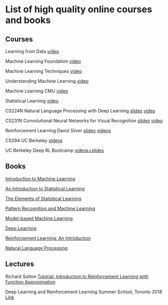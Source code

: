 # List of high quality online courses and books

## Courses
Learning from Data [video](https://www.youtube.com/watch?v=mbyG85GZ0PI&list=PLD63A284B7615313A)

Machine Learning Foundation [video](https://www.youtube.com/watch?v=nQvpFSMPhr0&list=PLXVfgk9fNX2I7tB6oIINGBmW50rrmFTqf)

Machine Learning Techniques [video](https://www.youtube.com/watch?v=A-GxGCCAIrg&list=PLXVfgk9fNX2IQOYPmqjqWsNUFl2kpk1U2)

Understanding Machine Learning [video](https://www.youtube.com/watch?v=b5NlRg8SjZg&list=PLFze15KrfxbH8SE4FgOHpMSY1h5HiRLMm)

Machine Learning CMU [video](http://www.cs.cmu.edu/~tom/10701_sp11/lectures.shtml)

Statistical Learning [video](https://lagunita.stanford.edu/courses/HumanitiesSciences/StatLearning/Winter2016/about)

CS224N Natural Language Processing with Deep Learning [slides](http://web.stanford.edu/class/cs224n/syllabus.html) [video](https://www.youtube.com/watch?v=OQQ-W_63UgQ&list=PL3FW7Lu3i5Jsnh1rnUwq_TcylNr7EkRe6)

CS231N Convolutional Neural Networks for Visual Recognition [slides](http://cs231n.stanford.edu/syllabus.html) [video](https://www.youtube.com/watch?v=vT1JzLTH4G4&list=PLC1qU-LWwrF64f4QKQT-Vg5Wr4qEE1Zxk)

Reinforcement Learning David Silver [slides](http://www0.cs.ucl.ac.uk/staff/d.silver/web/Teaching.html) [videos](https://www.youtube.com/watch?v=2pWv7GOvuf0&list=PLzuuYNsE1EZAXYR4FJ75jcJseBmo4KQ9-&index=1)

CS294 UC Berkeley [videos](https://www.youtube.com/playlist?list=PLkFD6_40KJIxJMR-j5A1mkxK26gh_qg37)

UC Berkeley Deep RL Bootcamp [videos+slides](https://sites.google.com/view/deep-rl-bootcamp/lectures)

## Books
[Introduction to Machine Learning](https://www.amazon.com/Introduction-Machine-Learning-Adaptive-Computation/dp/0262028182/ref=sr_1_9?ie=UTF8&qid=1542738509&sr=8-9&keywords=introduction+to+machine+learning)

[An Introduction to Statistical Learning](http://www-bcf.usc.edu/~gareth/ISL/ISLR%20First%20Printing.pdf)

[The Elements of Statistical Learning](https://web.stanford.edu/~hastie/ElemStatLearn/)

[Pattern Recognition and Machine Learning](https://www.microsoft.com/en-us/research/people/cmbishop/#!prml-book)

[Model-based Machine Learning](http://www.mbmlbook.com/index.html)

[Deep Learning](https://www.deeplearningbook.org/)

[Reinforcement Learning: An Introduction](http://incompleteideas.net/book/the-book-2nd.html)

[Natural Language Processing](https://github.com/jacobeisenstein/gt-nlp-class/blob/master/notes/eisenstein-nlp-notes-10-15-2018.pdf)

## Lectures
Richard Sutton [Tutorial: Introduction to Reinforcement Learning with Function Approximation](https://www.youtube.com/watch?v=ggqnxyjaKe4)

Deep Learning and Reinforcement Learning Summer School, Toronto 2018 [Link](http://videolectures.net/DLRLsummerschool2018_toronto/)

